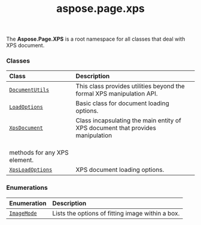 ﻿---
title: aspose.page.xps
second_title: Aspose.Page for Python via .NET API References
description: 
type: docs
weight: 10
url: /python-net/aspose.page.xps/
is_root: false
---

The **Aspose.Page.XPS**  is a root namespace for all classes that deal with XPS document.

### Classes
| Class | Description |
| :- | :- |
| [`DocumentUtils`](/page/python-net/aspose.page.xps/documentutils) | This class provides utilities beyond the formal XPS manipulation API. |
| [`LoadOptions`](/page/python-net/aspose.page.xps/loadoptions) | Basic class for document loading options. |
| [`XpsDocument`](/page/python-net/aspose.page.xps/xpsdocument) | Class incapsulating the main entity of XPS document that provides manipulation<br/>methods for any XPS element. |
| [`XpsLoadOptions`](/page/python-net/aspose.page.xps/xpsloadoptions) | XPS document loading options. |


### Enumerations
| Enumeration | Description |
| :- | :- |
| [`ImageMode`](/page/python-net/aspose.page.xps/imagemode) | Lists the options of fitting image within a box. |


